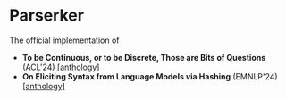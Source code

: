 # Parserker

The official implementation of

* **To be Continuous, or to be Discrete, Those are Bits of Questions**
  (ACL'24) [[anthology]](https://aclanthology.org/2024.acl-long.436/)
* **On Eliciting Syntax from Language Models via Hashing**
  (EMNLP'24) [[anthology]](https://aclanthology.org/2024.emnlp-main.479/)
